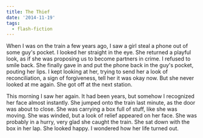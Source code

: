 ```yaml
---
title: The Thief
date: '2014-11-19'
tags:
  - flash-fiction
---
```


When I was on the train a few years ago, I saw a girl steal a phone out of some
guy's pocket. I looked her straight in the eye. She returned a playful look, as
if she was proposing us to become partners in crime. I refused to smile back.
She finally gave in and put the phone back in the guy's pocket, pouting her
lips. I kept looking at her, trying to send her a look of reconciliation, a sign
of forgiveness, tell her it was okay now. But she never looked at me again. She
got off at the next station.

<!-- truncate -->

This morning I saw her again. It had been years, but somehow I recognized her
face almost instantly. She jumped onto the train last minute, as the door was
about to close. She was carrying a box full of stuff, like she was moving. She
was winded, but a look of relief appeared on her face. She was probably in a
hurry, very glad she caught the train. She sat down with the box in her lap. She
looked happy. I wondered how her life turned out.

